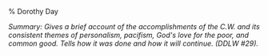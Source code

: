 % Dorothy Day

*Summary: Gives a brief account of the accomplishments of the C.W. and
its consistent themes of personalism, pacifism, God's love for the poor,
and common good. Tells how it was done and how it will continue. (DDLW
\#29).*


